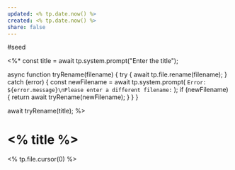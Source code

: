 ```yaml
---
updated: <% tp.date.now() %>
created: <% tp.date.now() %>
share: false
---
```

#seed

<%*
const title = await tp.system.prompt("Enter the title");

async function tryRename(filename) {
    try {
        await tp.file.rename(filename);
    } catch (error) {
        const newFilename = await tp.system.prompt(
            `Error: ${error.message}\nPlease enter a different filename:`
        );
        if (newFilename) {
            return await tryRename(newFilename);
        }
    }
}

await tryRename(title);
%>

# <% title %>

<% tp.file.cursor(0) %>
